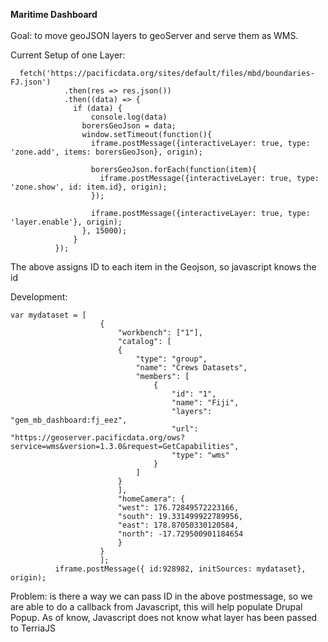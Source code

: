 __Maritime Dashboard__<br /> <br /> 
Goal: to move geoJSON layers to geoServer and serve them as WMS.

Current Setup of one Layer:
```
  fetch('https://pacificdata.org/sites/default/files/mbd/boundaries-FJ.json')
            .then(res => res.json())
            .then((data) => {      
              if (data) {
                  console.log(data)
                borersGeoJson = data;
                window.setTimeout(function(){
                  iframe.postMessage({interactiveLayer: true, type: 'zone.add', items: borersGeoJson}, origin);

                  borersGeoJson.forEach(function(item){
                    iframe.postMessage({interactiveLayer: true, type: 'zone.show', id: item.id}, origin);
                  });

                  iframe.postMessage({interactiveLayer: true, type: 'layer.enable'}, origin);
                }, 15000);
              }
          });
```
The above assigns ID to each item in the Geojson, so javascript knows the id

Development:
``` 
var mydataset = [
                    {
                        "workbench": ["1"],
                        "catalog": [
                        {
                            "type": "group",
                            "name": "Crews Datasets",
                            "members": [
                                {
                                    "id": "1",
                                    "name": "Fiji",
                                    "layers": "gem_mb_dashboard:fj_eez",
                                    "url": "https://geoserver.pacificdata.org/ows?service=wms&version=1.3.0&request=GetCapabilities",               
                                    "type": "wms"
                                }
                            ]
                        }
                        ],
                        "homeCamera": {
                        "west": 176.72849572223166,
                        "south": 19.331499922789956,
                        "east": 178.87050330120584,
                        "north": -17.729500901184654
                        }
                    }
                    ];
          iframe.postMessage({ id:928982, initSources: mydataset}, origin);
 ```
  
 Problem: is there a way we can pass ID in the above postmessage, so we are able to do a callback from Javascript, this will help populate Drupal Popup. 
 As of know, Javascript does not know what layer has been passed to TerriaJS
          
